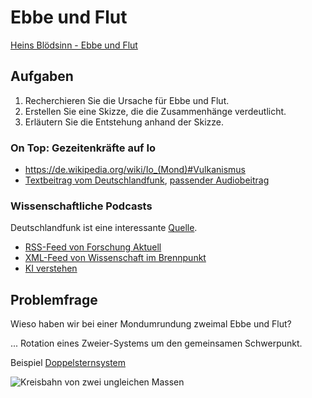Ebbe und Flut
================

[Heins Blödsinn - Ebbe und Flut](https://youtu.be/qJzzPYjKf0o)

## Aufgaben

1. Recherchieren Sie die Ursache für Ebbe und Flut.
2. Erstellen Sie eine Skizze, die die Zusammenhänge verdeutlicht.
1. Erläutern Sie die Entstehung anhand der Skizze.

### On Top: Gezeitenkräfte auf Io

- https://de.wikipedia.org/wiki/Io_(Mond)#Vulkanismus
- [Textbeitrag vom Deutschlandfunk](https://www.deutschlandfunk.de/hitzewellen-im-weltall-wie-sich-die-jupitermonde-100.html), [passender Audiobeitrag](https://download.deutschlandfunk.de/file/dradio/2020/12/18/hitzewellen_wie_sich_die_jupitermonde_gegenseitig_dlf_20201218_1648_f49fa91a.mp3)

### Wissenschaftliche Podcasts

Deutschlandfunk ist eine interessante [Quelle](https://www.deutschlandfunk.de/podcasts).

- [RSS-Feed von Forschung Aktuell](https://www.deutschlandfunk.de/forschung-aktuell-100.rss)
- [XML-Feed von Wissenschaft im Brennpunkt](https://www.deutschlandfunk.de/wissenschaft-im-brennpunkt-102.xml)
- [KI verstehen](https://www.deutschlandfunk.de/ki-verstehen-102.xml)


## Problemfrage

Wieso haben wir bei einer Mondumrundung zweimal Ebbe und Flut?

... Rotation eines Zweier-Systems um den gemeinsamen Schwerpunkt.

Beispiel [Doppelsternsystem](https://de.wikipedia.org/wiki/Doppelstern)

![Kreisbahn von zwei ungleichen Massen](https://upload.wikimedia.org/wikipedia/commons/f/f2/Orbit2.gif)

